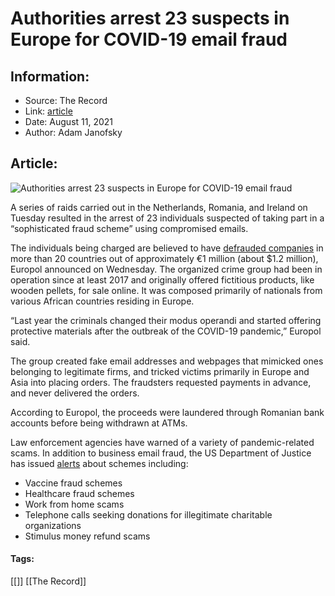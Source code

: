 # Authorities arrest 23 suspects in Europe for COVID-19 email fraud
### 

## Information:
+ Source: The Record
+ Link: [article](https://therecord.media/authorities-arrest-23-suspects-in-europe-for-covid-19-email-fraud/)
+ Date: August 11, 2021
+ Author: Adam Janofsky


## Article:
![Authorities arrest 23 suspects in Europe for COVID-19 email fraud](https://therecord.media/wp-content/uploads/2021/08/moshed-08-11-10-15-59.png)

A series of raids carried out in the Netherlands, Romania, and Ireland on Tuesday resulted in the arrest of 23 individuals suspected of taking part in a “sophisticated fraud scheme” using compromised emails.


The individuals being charged are believed to have [defrauded companies](https://www.europol.europa.eu/newsroom/news/unmasked-23-charged-over-covid-19-business-email-compromise-fraud) in more than 20 countries out of approximately €1 million (about $1.2 million), Europol announced on Wednesday. The organized crime group had been in operation since at least 2017 and originally offered fictitious products, like wooden pellets, for sale online. It was composed primarily of nationals from various African countries residing in Europe. 


“Last year the criminals changed their modus operandi and started offering protective materials after the outbreak of the COVID-19 pandemic,” Europol said.


The group created fake email addresses and webpages that mimicked ones belonging to legitimate firms, and tricked victims primarily in Europe and Asia into placing orders. The fraudsters requested payments in advance, and never delivered the orders.


According to Europol, the proceeds were laundered through Romanian bank accounts before being withdrawn at ATMs.


Law enforcement agencies have warned of a variety of pandemic-related scams. In addition to business email fraud, the US Department of Justice has issued [alerts](https://www.justice.gov/coronavirus/combattingfraud) about schemes including:


* Vaccine fraud schemes
* Healthcare fraud schemes
* Work from home scams
* Telephone calls seeking donations for illegitimate charitable organizations
* Stimulus money refund scams





#### Tags:
[[]] [[The Record]]
